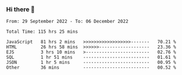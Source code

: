 ### Hi there 👋

<!--START_SECTION:waka-->

```text
From: 29 September 2022 - To: 06 December 2022

Total Time: 115 hrs 25 mins

JavaScript   81 hrs 2 mins   >>>>>>>>>>>>>>>>>>-------   70.21 %
HTML         26 hrs 58 mins  >>>>>>-------------------   23.36 %
EJS          3 hrs 10 mins   >------------------------   02.76 %
SQL          1 hr 51 mins    -------------------------   01.61 %
JSON         1 hr 5 mins     -------------------------   00.95 %
Other        36 mins         -------------------------   00.52 %
```

<!--END_SECTION:waka-->

<!--
**tranhieu1906/tranhieu1906** is a ✨ _special_ ✨ repository because its `README.md` (this file) appears on your GitHub profile.

Here are some ideas to get you started:

- 🔭 I’m currently working on ...
- 🌱 I’m currently learning ...
- 👯 I’m looking to collaborate on ...
- 🤔 I’m looking for help with ...
- 💬 Ask me about ...
- 📫 How to reach me: ...
- 😄 Pronouns: ...
- ⚡ Fun fact: ...
-->
